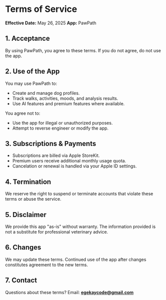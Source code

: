# Terms of Service

**Effective Date:** May 26, 2025
**App:** PawPath

## 1. Acceptance

By using PawPath, you agree to these terms. If you do not agree, do not use the app.

## 2. Use of the App

You may use PawPath to:

* Create and manage dog profiles.
* Track walks, activities, moods, and analysis results.
* Use AI features and premium features where available.

You agree not to:

* Use the app for illegal or unauthorized purposes.
* Attempt to reverse engineer or modify the app.

## 3. Subscriptions & Payments

* Subscriptions are billed via Apple StoreKit.
* Premium users receive additional monthly usage quota.
* Cancelation or renewal is handled via your Apple ID settings.

## 4. Termination

We reserve the right to suspend or terminate accounts that violate these terms or abuse the service.

## 5. Disclaimer

We provide this app "as-is" without warranty. The information provided is not a substitute for professional veterinary advice.

## 6. Changes

We may update these terms. Continued use of the app after changes constitutes agreement to the new terms.

## 7. Contact

Questions about these terms? Email: **[egekaycode@gmail.com](mailto:egekaycode@gmail.com)**

